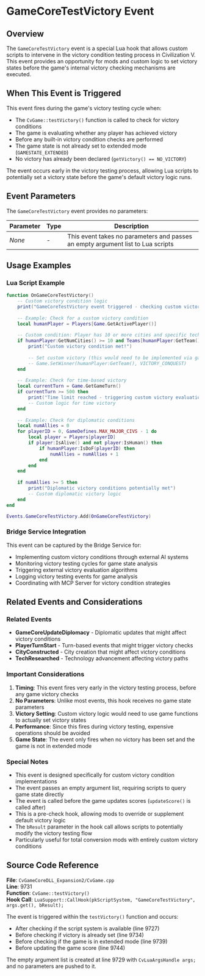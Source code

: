 # GameCoreTestVictory Event

## Overview
The `GameCoreTestVictory` event is a special Lua hook that allows custom scripts to intervene in the victory condition testing process in Civilization V. This event provides an opportunity for mods and custom logic to set victory states before the game's internal victory checking mechanisms are executed.

## When This Event is Triggered
This event fires during the game's victory testing cycle when:
- The `CvGame::testVictory()` function is called to check for victory conditions
- The game is evaluating whether any player has achieved victory
- Before any built-in victory condition checks are performed
- The game state is not already set to extended mode (`GAMESTATE_EXTENDED`)
- No victory has already been declared (`getVictory() == NO_VICTORY`)

The event occurs early in the victory testing process, allowing Lua scripts to potentially set a victory state before the game's default victory logic runs.

## Event Parameters

The `GameCoreTestVictory` event provides no parameters:

| Parameter | Type | Description |
|-----------|------|-------------|
| *None* | - | This event takes no parameters and passes an empty argument list to Lua scripts |

## Usage Examples

### Lua Script Example
```lua
function OnGameCoreTestVictory()
    -- Custom victory condition logic
    print("GameCoreTestVictory event triggered - checking custom victory conditions")
    
    -- Example: Check for a custom victory condition
    local humanPlayer = Players[Game.GetActivePlayer()]
    
    -- Custom condition: Player has 10 or more cities and specific technology
    if humanPlayer:GetNumCities() >= 10 and Teams[humanPlayer:GetTeam()]:IsHasTech(GameInfoTypes.TECH_FUTURE_TECH) then
        print("Custom victory condition met!")
        
        -- Set custom victory (this would need to be implemented via game functions)
        -- Game.SetWinner(humanPlayer:GetTeam(), VICTORY_CONQUEST)
    end
    
    -- Example: Check for time-based victory
    local currentTurn = Game.GetGameTurn()
    if currentTurn >= 500 then
        print("Time limit reached - triggering custom victory evaluation")
        -- Custom logic for time victory
    end
    
    -- Example: Check for diplomatic conditions
    local numAllies = 0
    for playerID = 0, GameDefines.MAX_MAJOR_CIVS - 1 do
        local player = Players[playerID]
        if player:IsAlive() and not player:IsHuman() then
            if humanPlayer:IsDoF(playerID) then
                numAllies = numAllies + 1
            end
        end
    end
    
    if numAllies >= 5 then
        print("Diplomatic victory conditions potentially met")
        -- Custom diplomatic victory logic
    end
end

Events.GameCoreTestVictory.Add(OnGameCoreTestVictory)
```

### Bridge Service Integration
This event can be captured by the Bridge Service for:
- Implementing custom victory conditions through external AI systems
- Monitoring victory testing cycles for game state analysis
- Triggering external victory evaluation algorithms
- Logging victory testing events for game analysis
- Coordinating with MCP Server for victory condition strategies

## Related Events and Considerations

### Related Events
- **GameCoreUpdateDiplomacy** - Diplomatic updates that might affect victory conditions
- **PlayerTurnStart** - Turn-based events that might trigger victory checks
- **CityConstructed** - City creation that might affect victory conditions
- **TechResearched** - Technology advancement affecting victory paths

### Important Considerations

1. **Timing**: This event fires very early in the victory testing process, before any game victory checks
2. **No Parameters**: Unlike most events, this hook receives no game state parameters
3. **Victory Setting**: Custom victory logic would need to use game functions to actually set victory states
4. **Performance**: Since this fires during victory testing, expensive operations should be avoided
5. **Game State**: The event only fires when no victory has been set and the game is not in extended mode

### Special Notes

- This event is designed specifically for custom victory condition implementations
- The event passes an empty argument list, requiring scripts to query game state directly
- The event is called before the game updates scores (`updateScore()` is called after)
- This is a pre-check hook, allowing mods to override or supplement default victory logic
- The `bResult` parameter in the hook call allows scripts to potentially modify the victory testing flow
- Particularly useful for total conversion mods with entirely custom victory conditions

## Source Code Reference

**File**: `CvGameCoreDLL_Expansion2/CvGame.cpp`  
**Line**: 9731  
**Function**: `CvGame::testVictory()`  
**Hook Call**: `LuaSupport::CallHook(pkScriptSystem, "GameCoreTestVictory", args.get(), bResult);`

The event is triggered within the `testVictory()` function and occurs:
- After checking if the script system is available (line 9727)
- Before checking if victory is already set (line 9734)
- Before checking if the game is in extended mode (line 9739)
- Before updating the game score (line 9744)

The empty argument list is created at line 9729 with `CvLuaArgsHandle args;` and no parameters are pushed to it.